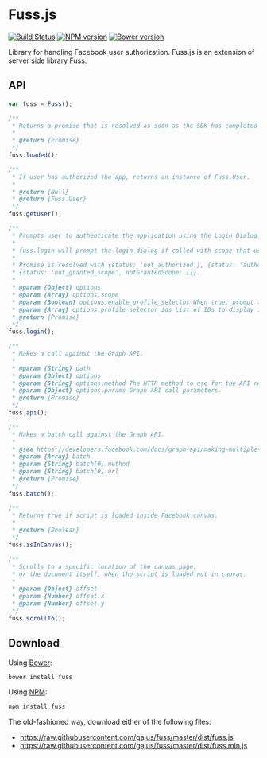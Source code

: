 # Fuss.js

[![Build Status](https://travis-ci.org/gajus/url-regexp.png?branch=master)](https://travis-ci.org/gajus/url-regexp)
[![NPM version](https://badge.fury.io/js/fuss.svg)](http://badge.fury.io/js/fuss)
[![Bower version](https://badge.fury.io/bo/fuss.svg)](http://badge.fury.io/bo/fuss)

Library for handling Facebook user authorization. Fuss.js is an extension of server side library [Fuss](https://github.com/gajus/fuss).

## API

```js
var fuss = Fuss();

/**
 * Returns a promise that is resolved as soon as the SDK has completed loading and FB.getLoginStatus is known.
 * 
 * @return {Promise}
 */
fuss.loaded();

/**
 * If user has authorized the app, returns an instance of Fuss.User.
 * 
 * @return {Null}
 * @return {Fuss.User}
 */
fuss.getUser();

/**
 * Prompts user to authenticate the application using the Login Dialog.
 *
 * fuss.login will prompt the login dialog if called with scope that user has not granted.
 *
 * Promise is resolved with {status: 'not_authorized'}, {status: 'authorized'} or
 * {status: 'not_granted_scope', notGrantedScope: []}.
 * 
 * @param {Object} options
 * @param {Array} options.scope
 * @param {Boolean} options.enable_profile_selector When true, prompt the user to grant permission for one or more Pages.
 * @param {Array} options.profile_selector_ids List of IDs to display in the profile selector.
 * @return {Promise}
 */
fuss.login();

/**
 * Makes a call against the Graph API.
 * 
 * @param {String} path
 * @param {Object} options
 * @param {String} options.method The HTTP method to use for the API request. Default: get.
 * @param {Object} options.params Graph API call parameters.
 * @return {Promise}
 */
fuss.api();

/**
 * Makes a batch call against the Graph API.
 * 
 * @see https://developers.facebook.com/docs/graph-api/making-multiple-requests#multiple_methods
 * @param {Array} batch
 * @param {String} batch[0].method
 * @param {String} batch[0].url
 * @return {Promise}
 */
fuss.batch();

/**
 * Returns true if script is loaded inside Facebook canvas.
 *
 * @return {Boolean}
 */
fuss.isInCanvas();

/**
 * Scrolls to a specific location of the canvas page,
 * or the document itself, when the script is loaded not in canvas.
 * 
 * @param {Object} offset
 * @param {Number} offset.x
 * @param {Number} offset.y
 */
fuss.scrollTo();
```

## Download

Using [Bower](http://bower.io/):

```sh
bower install fuss
```

Using [NPM](https://www.npmjs.org/):

```sh
npm install fuss
```

The old-fashioned way, download either of the following files:

* https://raw.githubusercontent.com/gajus/fuss/master/dist/fuss.js
* https://raw.githubusercontent.com/gajus/fuss/master/dist/fuss.min.js